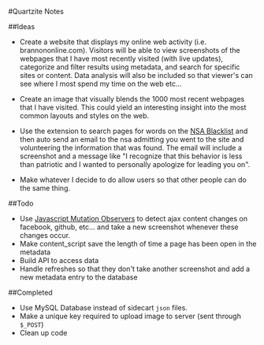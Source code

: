 #Quartzite Notes

##Ideas

- Create a website that displays my online web activity (i.e. brannononline.com). Visitors will be able to view screenshots of the webpages that I have most recently visited (with live updates), categorize and filter results using metadata, and search for specific sites or content. Data analysis will also be included so that viewer's can see where I most spend my time on the web etc…

- Create an image that visually blends the 1000 most recent webpages that I have visited. This could yield an interesting insight into the most common layouts and styles on the web.

- Use the extension to search pages for words on the [NSA Blacklist](http://www.businessinsider.com/nsa-prism-keywords-for-domestic-spying-2013-6) and then auto send an email to the nsa admitting you went to the site and volunteering the information that was found. The email will include a screenshot and a message like "I recognize that this behavior is less than patriotic and I wanted to personally apologize for leading you on".

- Make whatever I decide to do allow users so that other people can do the same thing.

##Todo

- Use [Javascript Mutation Observers](https://developer.mozilla.org/en-US/docs/Web/API/MutationObserver) to detect ajax content changes on facebook, github, etc… and take a new screenshot whenever these changes occur.
- Make content_script save the length of time a page has been open in the metadata
- Build API to access data
- Handle refreshes so that they don't take another screenshot and add a new metadata entry to the database

##Completed

- Use MySQL Database instead of sidecart `json` files.
- Make a unique key required to upload image to server (sent through `$_POST`)
- Clean up code